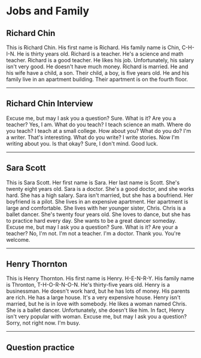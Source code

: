 # Jobs and Family

## Richard Chin

This is Richard Chin.
His first name is Richard.
His family name is Chin, C-H-I-N.
He is thirty years old.
Richard is a teacher.
He's a science and math teacher.
Richard is a good teacher.
He likes his job.
Unfortunately, his salary isn't very good.
He doesn't have much money.
Richard is married.
He and his wife have a child, a son.
Their child, a boy, is five years old.
He and his family live in an apartment building.
Their apartment is on the fourth floor.

---

## Richard Chin Interview

Excuse me, but may I ask you a question?
Sure. What is it?
Are you a teacher?
Yes, I am.
What do you teach?
I teach science an math.
Where do you teach?
I teach at a small college.
How about you? What do you do?
I'm a writer.
That's interesting. What do you write?
I write stories. Now I'm writing about you.
Is that okay?
Sure, I don't mind. Good luck.

---

## Sara Scott

This is Sara Scott.
Her first name is Sara.
Her last name is Scott.
She's twenty eight years old.
Sara is a doctor.
She's a good doctor, and she works hard.
She has a high salary.
Sara isn't married, but she has a boufriend.
Her boyfriend is a pilot.
She lives in an expensive apartment.
Her apartment is large and comfortable.
She lives with her younger sister, Chris.
Chris is a ballet dancer.
She's twenty four years old.
She loves to dance, but she has to practice hard every day.
She wants to be a great dancer someday.
Excuse me, but may I ask you a question?
Sure. What is it?
Are your a teacher?
No, I'm not.
I'm not a teacher. I'm a doctor.
Thank you.
You're welcome.

---

## Henry Thornton

This is Henry Thornton.
His first name is Henry. H-E-N-R-Y.
His family name is Thronton, T-H-O-R-N-O-N.
He's thirty-five years old.
Henry is a businessman.
He doesn't work hard, but he has lots of money.
His parents are rich.
He has a large house. It's a very expensive house.
Henry isn't married, but he is in love with somebody.
He likes a woman named Chris.
She is a ballet dancer.
Unfortunately, she doesn't like him.
In fact, Henry isn't very popular with woman.
Excuse me, but may I ask you a question?
Sorry, not right now. I'm busy.

---

## Question practice
